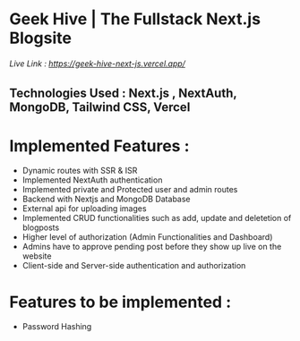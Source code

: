 
# Geek Hive | The Fullstack Next.js Blogsite

###### Live Link : https://geek-hive-next-js.vercel.app/

## Technologies Used : Next.js , NextAuth, MongoDB, Tailwind CSS, Vercel

# Implemented Features :

*  Dynamic routes with SSR & ISR 
*  Implemented NextAuth authentication
*  Implemented private and Protected user and admin routes
*  Backend with Nextjs and MongoDB Database 
*  External api for uploading images
*  Implemented CRUD functionalities such as add, update and deletetion of blogposts
*  Higher level of authorization (Admin Functionalities and Dashboard)
*  Admins have to approve pending post before they show up live on the website
*  Client-side and Server-side authentication and authorization

# Features to be implemented :

* Password Hashing








